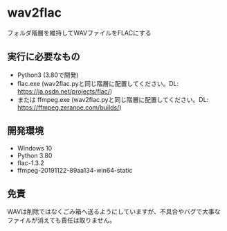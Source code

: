 # wav2flac
 フォルダ階層を維持してWAVファイルをFLACにする

## 実行に必要なもの
- Python3 (3.80で開発)
- flac.exe (wav2flac.pyと同じ階層に配置してください。DL: https://ja.osdn.net/projects/flac/)
- または ffmpeg.exe (wav2flac.pyと同じ階層に配置してください。DL: https://ffmpeg.zeranoe.com/builds/)

## 開発環境
- Windows 10
- Python 3.80
- flac-1.3.2
- ffmpeg-20191122-89aa134-win64-static

## 免責
WAVは削除ではなくごみ箱へ送るようにしていますが、不具合やバグで大事なファイルが消えても責任は取りません。
